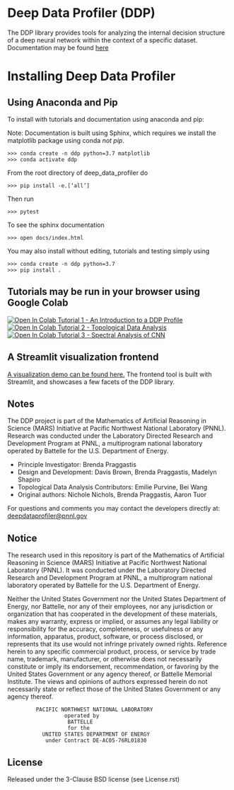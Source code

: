 Deep Data Profiler (DDP)
========================

The DDP library provides tools for analyzing the internal decision structure of a deep neural network within the
context of a specific dataset. Documentation may be found [here](https://pnnl.github.io/DeepDataProfiler/)

Installing Deep Data Profiler
=============================

Using Anaconda and Pip
----------------------

To install with tutorials and documentation using anaconda and pip:

Note: Documentation is built using Sphinx, which requires we install the matplotlib package using conda *not pip*.

    >>> conda create -n ddp python=3.7 matplotlib
    >>> conda activate ddp

From the root directory of deep_data_profiler do

    >>> pip install -e.[‘all’]

Then run

    >>> pytest

To see the sphinx documentation

    >>> open docs/index.html

You may also install without editing, tutorials and testing simply using

    >>> conda create -n ddp python=3.7
    >>> pip install .

Tutorials may be run in your browser using Google Colab
-------------------------------------------------------

<a href="https://colab.research.google.com/github/pnnl/DeepDataProfiler/blob/master/tutorials/Tutorial%201%20-%20DDP-Tutorial.ipynb" target="_blank">

  <img src="https://colab.research.google.com/assets/colab-badge.svg" alt="Open In Colab"/>
    <span style={'margin-left':5px}>Tutorial 1 - An Introduction to a DDP Profile</span>
</a>
</br>

<a href="https://colab.research.google.com/github/pnnl/DeepDataProfiler/blob/master/tutorials/Tutorial%202%20-%20DDPAlgorithms.ipynb" target="_blank">

  <img src="https://colab.research.google.com/assets/colab-badge.svg" alt="Open In Colab"/>
    <span style={'margin-left':5px}>Tutorial 2 - Topological Data Analysis</span>
</a>
</br>

<a href="https://colab.research.google.com/github/pnnl/DeepDataProfiler/blob/master/tutorials/Tutorial%203%20-%20SpectralAnalysis.ipynb" target="_blank">

  <img src="https://colab.research.google.com/assets/colab-badge.svg" alt="Open In Colab"/>
    <span style={'margin-left':5px}>Tutorial 3 - Spectral Analysis of CNN</span>
</a>
</br>

A Streamlit visualization frontend
-------------------------------------------------------

[A visualization demo can be found here.](https://share.streamlit.io/pnnl/deepdataprofiler/frontend/main_streamlit.py) The frontend tool is built with Streamlit, and showcases a few facets of the DDP library.

Notes
-----
The DDP project is part of the Mathematics of Artificial Reasoning in Science (MARS)
Initiative at Pacific Northwest National Laboratory (PNNL).  
Research was conducted under the Laboratory Directed Research and Development Program at PNNL,
a multiprogram national laboratory operated by Battelle for the U.S. Department of Energy.

* Principle Investigator: Brenda Praggastis
* Design and Development: Davis Brown, Brenda Praggastis, Madelyn Shapiro
* Topological Data Analysis Contributors: Emilie Purvine, Bei Wang
* Original authors: Nichole Nichols, Brenda Praggastis, Aaron Tuor

For questions and comments you may contact the developers directly at:
    deepdataprofiler@pnnl.gov

Notice
------
The research used in this repository is part of the Mathematics of Artificial Reasoning in Science (MARS) Initiative at Pacific Northwest National Laboratory (PNNL).  It was conducted under the Laboratory Directed Research and Development Program at PNNL, a multiprogram national laboratory operated by Battelle for the U.S. Department of Energy.

Neither the United States Government nor the United States Department of Energy, nor Battelle, nor any of their employees, nor any jurisdiction or organization that has cooperated in the development of these materials, makes any warranty, express or implied, or assumes any legal liability or responsibility for the accuracy, completeness, or usefulness or any information, apparatus, product, software, or process disclosed, or represents that its use would not infringe privately owned rights.
Reference herein to any specific commercial product, process, or service by trade name, trademark, manufacturer, or otherwise does not necessarily constitute or imply its endorsement, recommendation, or favoring by the United States Government or any agency thereof, or Battelle Memorial Institute. The views and opinions of authors expressed herein do not necessarily state or reflect those of the United States Government or any agency thereof.

```
         PACIFIC NORTHWEST NATIONAL LABORATORY
                  operated by
                   BATTELLE
                   for the
           UNITED STATES DEPARTMENT OF ENERGY
            under Contract DE-AC05-76RL01830
```

License
-------

Released under the 3-Clause BSD license (see License.rst)
